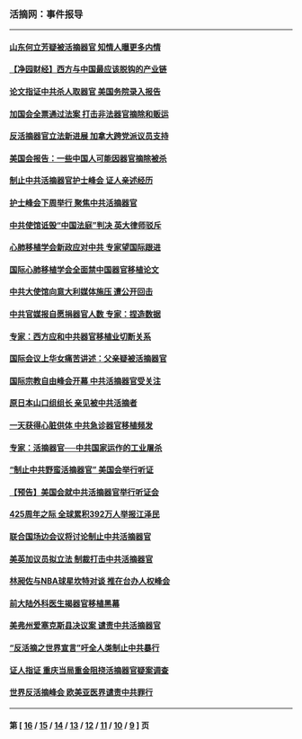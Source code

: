 ### 活摘网：事件报导
---
#### [山东何立芳疑被活摘器官 知情人曝更多内情](../../pages/nf5877/n14047530.md?10070430) 
#### [【净园财经】西方与中国最应该脱钩的产业链](../../pages/nf5877/n14016113.md?10070430) 
#### [论文指证中共杀人取器官 美国务院录入报告](../../pages/nf5877/n13999890.md?10070430) 
#### [加国会全票通过法案 打击非法器官摘除和贩运](../../pages/nf5877/n13884924.md?10070430) 
#### [反活摘器官立法新进展 加拿大跨党派议员支持](../../pages/nf5877/n13876061.md?10070430) 
#### [美国会报告：一些中国人可能因器官摘除被杀](../../pages/nf5877/n13867964.md?10070430) 
#### [制止中共活摘器官护士峰会 证人亲述经历](../../pages/nf5877/n13859007.md?10070430) 
#### [护士峰会下周举行 聚焦中共活摘器官](../../pages/nf5877/n13855418.md?10070430) 
#### [中共使馆诋毁“中国法庭”判决 英大律师驳斥](../../pages/nf5877/n13833945.md?10070430) 
#### [心肺移植学会新政应对中共 专家望国际跟进](../../pages/nf5877/n13829043.md?10070430) 
#### [国际心肺移植学会全面禁中国器官移植论文](../../pages/nf5877/n13827785.md?10070430) 
#### [中共大使馆向意大利媒体施压 遭公开回击](../../pages/nf5877/n13826038.md?10070430) 
#### [中共官媒报自愿捐器官人数 专家：捏造数据](../../pages/nf5877/n13814130.md?10070430) 
#### [专家：西方应和中共器官移植业切断关系](../../pages/nf5877/n13772828.md?10070430) 
#### [国际会议上华女痛苦讲述：父亲疑被活摘器官](../../pages/nf5877/n13771583.md?10070430) 
#### [国际宗教自由峰会开幕 中共活摘器官受关注](../../pages/nf5877/n13769995.md?10070430) 
#### [原日本山口组组长 亲见被中共活摘者](../../pages/nf5877/n13767360.md?10070430) 
#### [一天获得心脏供体 中共急诊器官移植频发](../../pages/nf5877/n13764689.md?10070430) 
#### [专家：活摘器官──中共国家运作的工业屠杀](../../pages/nf5877/n13761178.md?10070430) 
#### [“制止中共野蛮活摘器官” 美国会举行听证](../../pages/nf5877/n13735831.md?10070430) 
#### [【预告】美国会就中共活摘器官举行听证会](../../pages/nf5877/n13732843.md?10070430) 
#### [425周年之际 全球累积392万人举报江泽民](../../pages/nf5877/n13719232.md?10070430) 
#### [联合国场边会议将讨论制止中共活摘器官](../../pages/nf5877/n13656361.md?10070430) 
#### [美英加议员拟立法 制裁打击中共活摘器官](../../pages/nf5877/n13430251.md?10070430) 
#### [林昶佐与NBA球星坎特对谈 推在台办人权峰会](../../pages/nf5877/n13414467.md?10070430) 
#### [前大陆外科医生揭器官移植黑幕](../../pages/nf5877/n13401416.md?10070430) 
#### [美弗州爱塞克斯县决议案 谴责中共活摘器官](../../pages/nf5877/n13320919.md?10070430) 
#### [“反活摘之世界宣言”吁全人类制止中共暴行](../../pages/nf5877/n13259730.md?10070430) 
#### [证人指证 重庆当局重金阻挠活摘器官疑案调查](../../pages/nf5877/n13259127.md?10070430) 
#### [世界反活摘峰会 欧美亚医界谴责中共罪行](../../pages/nf5877/n13253550.md?10070430) 

---
#### 第 [ [16](./16.md?10070430) / [15](./15.md?10070430) / [14](./14.md?10070430) / [13](./13.md?10070430) / [12](./12.md?10070430) / [11](./11.md?10070430) / [10](./10.md?10070430) / [9](./9.md?10070430) ] 页
